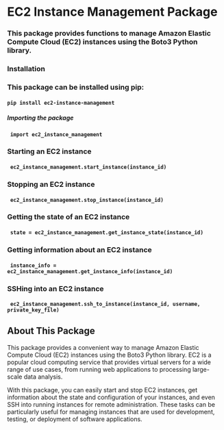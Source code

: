 # EC2 Instance Management Package

### This package provides functions to manage Amazon Elastic Compute Cloud (EC2) instances using the Boto3 Python library.

### Installation

### This package can be installed using pip:
#### `pip install ec2-instance-management`

##### Importing the package
#### ` import ec2_instance_management`

### Starting an EC2 instance
#### ` ec2_instance_management.start_instance(instance_id)`

### Stopping an EC2 instance
#### ` ec2_instance_management.stop_instance(instance_id)`

### Getting the state of an EC2 instance
#### ` state = ec2_instance_management.get_instance_state(instance_id)`

### Getting information about an EC2 instance
#### ` instance_info = ec2_instance_management.get_instance_info(instance_id)`

### SSHing into an EC2 instance
#### ` ec2_instance_management.ssh_to_instance(instance_id, username, private_key_file)`




## About This Package
This package provides a convenient way to manage Amazon Elastic Compute Cloud (EC2) instances using the Boto3 Python library. EC2 is a popular cloud computing service that provides virtual servers for a wide range of use cases, from running web applications to processing large-scale data analysis.

With this package, you can easily start and stop EC2 instances, get information about the state and configuration of your instances, and even SSH into running instances for remote administration. These tasks can be particularly useful for managing instances that are used for development, testing, or deployment of software applications.

